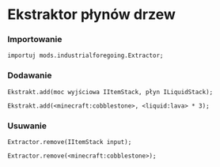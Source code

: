 # Ekstraktor płynów drzew

### Importowanie

```zenscript
importuj mods.industrialforegoing.Extractor;
```

### Dodawanie

```zenscript
Ekstrakt.add(moc wyjściowa IItemStack, płyn ILiquidStack);

Ekstrakt.add(<minecraft:cobblestone>, <liquid:lava> * 3);
```

### Usuwanie

```zenscript
Extractor.remove(IItemStack input);

Extractor.remove(<minecraft:cobblestone>);
```